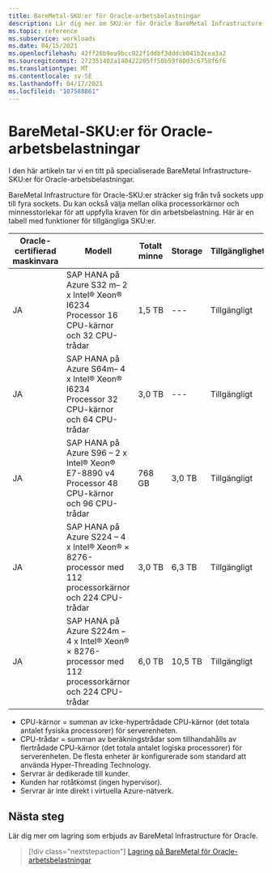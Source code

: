 ```yaml
---
title: BareMetal-SKU:er för Oracle-arbetsbelastningar
description: Lär dig mer om SKU:er för Oracle BareMetal Infrastructure-arbetsbelastningar.
ms.topic: reference
ms.subservice: workloads
ms.date: 04/15/2021
ms.openlocfilehash: 42ff26b9ea9bcc022f1ddbf3dddcb041b2cea3a2
ms.sourcegitcommit: 272351402a140422205ff50b59f80d3c6758f6f6
ms.translationtype: MT
ms.contentlocale: sv-SE
ms.lasthandoff: 04/17/2021
ms.locfileid: "107588861"
---
```

# <a name="baremetal-skus-for-oracle-workloads"></a>BareMetal-SKU:er för Oracle-arbetsbelastningar

I den här artikeln tar vi en titt på specialiserade BareMetal Infrastructure-SKU:er för Oracle-arbetsbelastningar.

BareMetal Infrastructure för Oracle-SKU:er sträcker sig från två sockets upp till fyra sockets. Du kan också välja mellan olika processorkärnor och minnesstorlekar för att uppfylla kraven för din arbetsbelastning. Här är en tabell med funktioner för tillgängliga SKU:er.
 
| **Oracle-certifierad**  **maskinvara** | **Modell** | **Totalt minne** | **Storage** | **Tillgänglighet** |
| --- | --- | --- | --- | --- |
| JA | SAP HANA på Azure S32 m– 2 x Intel® Xeon® I6234 Processor 16 CPU-kärnor och 32 CPU-trådar | 1,5 TB | --- | Tillgängligt |
| JA | SAP HANA på Azure S64m– 4 x Intel® Xeon® I6234 Processor 32 CPU-kärnor och 64 CPU-trådar | 3,0 TB | --- | Tillgängligt |
| JA | SAP HANA på Azure S96 – 2 x Intel® Xeon® E7-8890 v4 Processor 48 CPU-kärnor och 96 CPU-trådar | 768 GB | 3,0 TB | Tillgängligt |
| JA | SAP HANA på Azure S224 – 4 x Intel® Xeon® × 8276-processor med 112 processorkärnor och 224 CPU-trådar | 3,0 TB | 6,3 TB | Tillgängligt |
| JA | SAP HANA på Azure S224m – 4 x Intel® Xeon® × 8276-processor med 112 processorkärnor och 224 CPU-trådar | 6,0 TB | 10,5 TB | Tillgängligt |

- CPU-kärnor = summan av icke-hypertrådade CPU-kärnor (det totala antalet fysiska processorer) för serverenheten. 
- CPU-trådar = summan av beräkningstrådar som tillhandahålls av flertrådade CPU-kärnor (det totala antalet logiska processorer) för serverenheten. De flesta enheter är konfigurerade som standard att använda Hyper-Threading Technology.
- Servrar är dedikerade till kunder.
- Kunden har rotåtkomst (ingen hypervisor).
- Servrar är inte direkt i virtuella Azure-nätverk.

## <a name="next-steps"></a>Nästa steg

Lär dig mer om lagring som erbjuds av BareMetal Infrastructure för Oracle.

> [!div class="nextstepaction"]
> [Lagring på BareMetal för Oracle-arbetsbelastningar](oracle-baremetal-storage.md)
